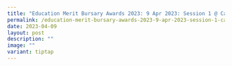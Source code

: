 ```yaml
---
title: "Education Merit Bursary Awards 2023: 9 Apr 2023: Session 1 @ Cairnhill CC"
permalink: /education-merit-bursary-awards-2023-9-apr-2023-session-1-cairnhill-cc/
date: 2023-04-09
layout: post
description: ""
image: ""
variant: tiptap
---
```

